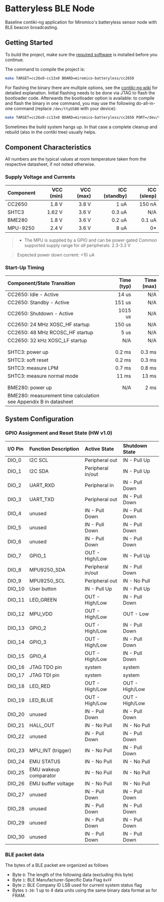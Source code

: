 # Batteryless BLE Node

Baseline contiki-ng application for Miromico's batteryless sensor node with BLE beacon broadcasting.


## Getting Started

To build the project, make sure the [required software](https://github.com/contiki-ng/contiki-ng/wiki/Platform-srf06-cc26xx#requirements) is installed before you continue.


The command to compile the project is:
```bash
make TARGET=cc26x0-cc13x0 BOARD=miromico-batteryless/cc2650
```


For flashing the binary there are multiple options, see the [contiki-ng wiki](https://github.com/contiki-ng/contiki-ng/wiki/Platform-srf06-cc26xx#how-to-program-your-device) for detailed explanation. Initial flashing needs to be done via JTAG to flash the bootloader code. Afterwards the bootloader option is available: to compile and flash the binary in one command, you may use the following do-all-in-one command (replace `/dev/ttyUSB0` with your device):
```bash
make TARGET=cc26x0-cc13x0 BOARD=miromico-batteryless/cc2650 PORT=/dev/ttyUSB0 batteryless.upload
```

Sometimes the build system hangs up. In that case a complete cleanup and rebuild (also in the contiki tree) usually helps.


## Component Characteristics

All numbers are the typical values at room temperature taken from the respective datasheet, if not noted otherwise.


### Supply Voltage and Currents

| Component     | VCC (min) | VCC (max) | ICC (standby) | ICC (sleep)   |
|:--------------|----------:|----------:|--------------:|--------------:|
| CC2650        |     1.8 V |     3.8 V |          1 uA |        150 nA |
| SHTC3         |    1.62 V |     3.6 V |        0.3 uA |           N/A |
| BME280        |     1.8 V |     3.6 V |        0.2 uA |        0.1 uA |
| MPU-9250      |     2.4 V |     3.6 V |          8 uA |            0* |

> * The MPU is supplied by a GPIO and can be power gated
> Common supported supply range for *all* peripherals: 2.3-3.3 V

> Expected power down current: <10 uA


### Start-Up Timing

| Component/State Transition            |    Time (typ) |    Time (max) |
|:--------------------------------------|--------------:|--------------:|
| CC2650: Idle - Active                 |         14 us |           N/A |
| CC2650: Standby - Active              |        151 us |           N/A |
| CC2650: Shutdown - Active             |       1015 us |           N/A |
| CC2650: 24 MHz XOSC_HF startup        |        150 us |           N/A |
| CC2650: 48 MHz RCOSC_HF startup       |          5 us |           N/A |
| CC2650: 32 kHz XOSC_LF startup        |           N/A |           N/A |
|                                                                       |
|                                                                       |
| SHTC3: power up                       |        0.2 ms |        0.3 ms |
| SHTC3: soft reset                     |        0.2 ms |        0.3 ms |
| SHTC3: measure LPM                    |        0.7 ms |        0.8 ms |
| SHTC3: measure normal mode            |        11 ms |          13 ms |
|                                                                       |
|                                                                       |
| BME280: power up                      |           N/A |          2 ms |
| BME280: measurement time calculation see Appendix B in datasheet      |

## System Configuration

### GPIO Assignment and Reset State (HW v1.0)

| I/O Pin   | Function Description  | Active State      | Shutdown State    |
|:----------|:----------------------|:------------------|:------------------|
| DIO_0     | I2C SCL               | Peripheral out    | IN  - Pull Up     |
| DIO_1     | I2C SDA               | Peripheral in/out | IN  - Pull Up     |
| DIO_2     | UART_RXD              | Peripheral in     | IN  - Pull Down   |
| DIO_3     | UART_TXD              | Peripheral out    | IN  - Pull Down   |
| DIO_4     | unused                | IN  - Pull Down   | IN  - Pull Down   |
| DIO_5     | unused                | IN  - Pull Down   | IN  - Pull Down   |
| DIO_6     | unused                | IN  - Pull Down   | IN  - Pull Down   |
| DIO_7     | GPIO_1                | OUT - High/Low    | IN  - Pull Up     |
| DIO_8     | MPU9250_SDA           | Peripheral in/out | IN  - Pull Down   |
| DIO_9     | MPU9250_SCL           | Peripheral out    | IN  - No Pull     |
| DIO_10    | User button           | IN  - Pull Up     | IN  - Pull Up     |
| DIO_11    | LED_GREEN             | OUT - High/Low    | IN  - Pull Down   |
| DIO_12    | MPU_VDD               | OUT - High/Low    | OUT - Low         |
| DIO_13    | GPIO_2                | OUT - High/Low    | IN  - Pull Down   |
| DIO_14    | GPIO_3                | OUT - High/Low    | IN  - Pull Down   |
| DIO_15    | GPIO_4                | OUT - High/Low    | IN  - Pull Down   |
| DIO_16    | JTAG TDO pin          | system            | system            |
| DIO_17    | JTAG TDI pin          | system            | system            |
| DIO_18    | LED_RED               | OUT - High/Low    | OUT - High/Low    |
| DIO_19    | LED_BLUE              | OUT - High/Low    | OUT - High/Low    |
| DIO_20    | unused                | IN  - Pull Down   | IN  - Pull Down   |
| DIO_21    | HALL_OUT              | IN  - No Pull     | IN  - No Pull     |
| DIO_22    | unused                | IN  - Pull Down   | IN  - Pull Down   |
| DIO_23    | MPU_INT (trigger)     | IN  - No Pull     | IN  - Pull Down   |
| DIO_24    | EMU STATUS            | IN  - No Pull     | IN  - No Pull     |
| DIO_25    | EMU wakeup comparator | IN  - No Pull     | IN  - No Pull     |
| DIO_26    | EMU buffer voltage    | IN  - No Pull     | IN  - No Pull     |
| DIO_27    | unused                | IN  - Pull Down   | IN  - Pull Down   |
| DIO_28    | unused                | IN  - Pull Down   | IN  - Pull Down   |
| DIO_29    | unused                | IN  - Pull Down   | IN  - Pull Down   |
| DIO_30    | unused                | IN  - Pull Down   | IN  - Pull Down   |

### BLE packet data

The bytes of a BLE packet are organized as follows
- Byte `0`: The length of the following data (excluding this byte)
- Byte `1`: BLE Manufacturer-Specific Data Flag `0xFF`
- Byte `2`: BLE Company ID LSB used for current system status flag
- Bytes `3-30`: 1 up to 4 data units using the same binary data format as for FRAM.
